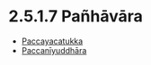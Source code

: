 

# 2.5.1.7 Pañhāvāra

* [Paccayacatukka](2.5.1.7/Paccayacatukka.md)
* [Paccanīyuddhāra](2.5.1.7/Paccaniyuddhara.md)



